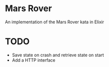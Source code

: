 # Mars Rover
An implementation of the Mars Rover kata in Elixir

# TODO
- Save state on crash and retrieve state on start
- Add a HTTP interface
